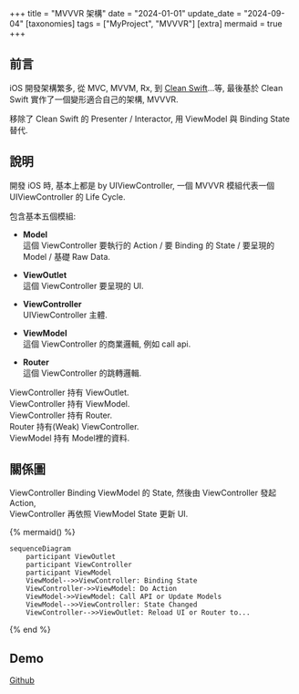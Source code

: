 +++
title = "MVVVR 架構"
date = "2024-01-01"
update_date = "2024-09-04"
[taxonomies]
tags = ["MyProject", "MVVVR"]
[extra]
mermaid = true
+++

## 前言

iOS 開發架構繁多, 從 MVC, MVVM, Rx, 到 [Clean Swift](https://clean-swift.com)...等, 最後基於 Clean Swift 實作了一個變形適合自己的架構, MVVVR.  

移除了 Clean Swift 的 Presenter / Interactor, 用 ViewModel 與 Binding State 替代.

## 說明

開發 iOS 時, 基本上都是 by UIViewController, 一個 MVVVR 模組代表一個 UIViewController 的 Life Cycle.

包含基本五個模組:

- **Model**  
  這個 ViewController 要執行的 Action / 要 Binding 的 State / 要呈現的 Model / 基礎 Raw Data.

- **ViewOutlet**  
  這個 ViewController 要呈現的 UI.

- **ViewController**  
  UIViewController 主體.

- **ViewModel**  
  這個 ViewController 的商業邏輯, 例如 call api.

- **Router**  
  這個 ViewController 的跳轉邏輯.

ViewController 持有 ViewOutlet.  
ViewController 持有 ViewModel.  
ViewController 持有 Router.  
Router 持有(Weak) ViewController.  
ViewModel 持有 Model裡的資料.

## 關係圖

ViewController Binding ViewModel 的 State, 然後由 ViewController 發起 Action,  
ViewController 再依照 ViewModel State 更新 UI.

{% mermaid() %}

```mermaid
sequenceDiagram
    participant ViewOutlet
    participant ViewController
    participant ViewModel
    ViewModel-->>ViewController: Binding State
    ViewController->>ViewModel: Do Action
    ViewModel->>ViewModel: Call API or Update Models
    ViewModel-->>ViewController: State Changed
    ViewController-->>ViewOutlet: Reload UI or Router to...
```

{% end %}

## Demo

[Github](https://github.com/shinrenpan/MVVVR-Demo)
